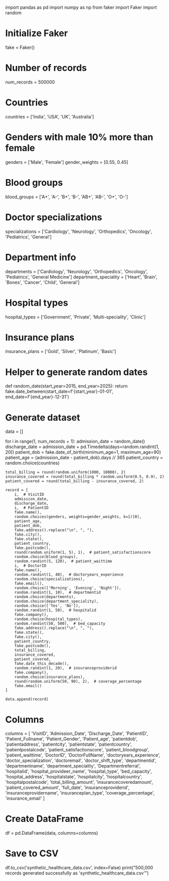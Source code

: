 import pandas as pd
import numpy as np
from faker import Faker
import random

# Initialize Faker
fake = Faker()

# Number of records
num_records = 500000

# Countries
countries = ['India', 'USA', 'UK', 'Australia']

# Genders with male 10% more than female
genders = ['Male', 'Female']
gender_weights = [0.55, 0.45]

# Blood groups
blood_groups = ['A+', 'A-', 'B+', 'B-', 'AB+', 'AB-', 'O+', 'O-']

# Doctor specializations
specializations = ['Cardiology', 'Neurology', 'Orthopedics', 'Oncology', 'Pediatrics', 'General']

# Department info
departments = ['Cardiology', 'Neurology', 'Orthopedics', 'Oncology', 'Pediatrics', 'General Medicine']
department_speciality = ['Heart', 'Brain', 'Bones', 'Cancer', 'Child', 'General']

# Hospital types
hospital_types = ['Government', 'Private', 'Multi-speciality', 'Clinic']

# Insurance plans
insurance_plans = ['Gold', 'Silver', 'Platinum', 'Basic']

# Helper to generate random dates
def random_date(start_year=2015, end_year=2025):
    return fake.date_between(start_date=f'{start_year}-01-01', end_date=f'{end_year}-12-31')

# Generate dataset
data = []

for i in range(1, num_records + 1):
    admission_date = random_date()
    discharge_date = admission_date + pd.Timedelta(days=random.randint(1, 20))
    patient_dob = fake.date_of_birth(minimum_age=1, maximum_age=90)
    patient_age = (admission_date - patient_dob).days // 365
    patient_country = random.choice(countries)
    
    total_billing = round(random.uniform(1000, 10000), 2)
    insurance_covered = round(total_billing * random.uniform(0.5, 0.9), 2)
    patient_covered = round(total_billing - insurance_covered, 2)
    
    record = [
        i,  # VisitID
        admission_date,
        discharge_date,
        i,  # PatientID
        fake.name(),
        random.choices(genders, weights=gender_weights, k=1)[0],
        patient_age,
        patient_dob,
        fake.address().replace("\n", ", "),
        fake.city(),
        fake.state(),
        patient_country,
        fake.postcode(),
        round(random.uniform(1, 5), 1),  # patient_satisfactionscore
        random.choice(blood_groups),
        random.randint(5, 120),  # patient_waittime
        i,  # DoctorID
        fake.name(),
        random.randint(1, 40),  # doctoryears_experience
        random.choice(specializations),
        fake.email(),
        random.choice(['Morning', 'Evening', 'Night']),
        random.randint(1, 10),  # departmentid
        random.choice(departments),
        random.choice(department_speciality),
        random.choice(['Yes', 'No']),
        random.randint(1, 50),  # hospitalid
        fake.company(),
        random.choice(hospital_types),
        random.randint(50, 500),  # bed_capacity
        fake.address().replace("\n", ", "),
        fake.state(),
        fake.city(),
        patient_country,
        fake.postcode(),
        total_billing,
        insurance_covered,
        patient_covered,
        fake.date_this_decade(),
        random.randint(1, 20),  # insuranceproviderid
        fake.company(),
        random.choice(insurance_plans),
        round(random.uniform(50, 90), 2),  # coverage_percentage
        fake.email()
    ]
    
    data.append(record)

# Columns
columns = [
    'VisitID', 'Admission_Date', 'Discharge_Date', 'PatientID', 'Patient_Fullname', 'Patient_Gender', 'Patient_age',
    'patientdob', 'patientaddress', 'patientcity', 'patientstate', 'patientcountry', 'patientpostalcode',
    'patient_satisfactionscore', 'patient_bloodgroup', 'patient_waittime', 'DoctorID', 'DoctorFullName',
    'doctoryears_experience', 'doctor_specialization', 'doctoremail', 'doctor_shift_type', 'departmentid',
    'departmentname', 'department_speciality', 'Departmentreferral', 'hospitalid', 'hospital_provideer_name',
    'hospital_type', 'bed_capacity', 'hospital_address', 'hospitalstate', 'hospitalcity', 'hospitalcountry',
    'hospitalpostalcode', 'total_billing_amount', 'insurancecoveredamount', 'patient_covered_amount', 'full_date',
    'insuranceproviderid', 'insuranceprovidername', 'insuranceplan_type', 'coverage_percentage', 'insurance_email'
]

# Create DataFrame
df = pd.DataFrame(data, columns=columns)

# Save to CSV
df.to_csv('synthetic_healthcare_data.csv', index=False)
print("500,000 records generated successfully as 'synthetic_healthcare_data.csv'")
